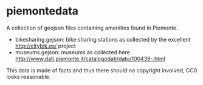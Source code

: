# piemontedata
A collection of geojson files containing amenities found in Piemonte.

- bikesharing.gejson: bike sharing stations as collected by the excellent http://citybik.es/ project
- museums.gejson: museums as collected here http://www.dati.piemonte.it/catalogodati/dato/100439-.html

This data is made of facts and thus there should no copyright involved,
CC0 looks reasonable.
